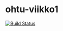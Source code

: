 # ohtu-viikko1

[![Build Status](https://travis-ci.org/johyry/ohtu-viikko1.svg?branch=master)](https://travis-ci.org/johyry/ohtu-viikko1)

